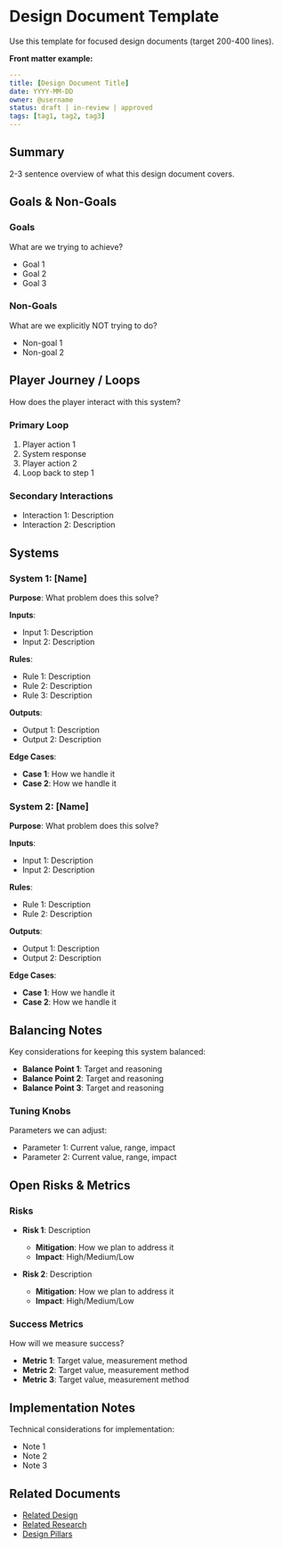 # Design Document Template

Use this template for focused design documents (target 200-400 lines).

**Front matter example:**

```yaml
---
title: [Design Document Title]
date: YYYY-MM-DD
owner: @username
status: draft | in-review | approved
tags: [tag1, tag2, tag3]
---
```

## Summary

2-3 sentence overview of what this design document covers.

## Goals & Non-Goals

### Goals

What are we trying to achieve?

- Goal 1
- Goal 2
- Goal 3

### Non-Goals

What are we explicitly NOT trying to do?

- Non-goal 1
- Non-goal 2

## Player Journey / Loops

How does the player interact with this system?

### Primary Loop

1. Player action 1
2. System response
3. Player action 2
4. Loop back to step 1

### Secondary Interactions

- Interaction 1: Description
- Interaction 2: Description

## Systems

### System 1: [Name]

**Purpose**: What problem does this solve?

**Inputs**:

- Input 1: Description
- Input 2: Description

**Rules**:

- Rule 1: Description
- Rule 2: Description
- Rule 3: Description

**Outputs**:

- Output 1: Description
- Output 2: Description

**Edge Cases**:

- **Case 1**: How we handle it
- **Case 2**: How we handle it

### System 2: [Name]

**Purpose**: What problem does this solve?

**Inputs**:

- Input 1: Description
- Input 2: Description

**Rules**:

- Rule 1: Description
- Rule 2: Description

**Outputs**:

- Output 1: Description
- Output 2: Description

**Edge Cases**:

- **Case 1**: How we handle it
- **Case 2**: How we handle it

## Balancing Notes

Key considerations for keeping this system balanced:

- **Balance Point 1**: Target and reasoning
- **Balance Point 2**: Target and reasoning
- **Balance Point 3**: Target and reasoning

### Tuning Knobs

Parameters we can adjust:

- Parameter 1: Current value, range, impact
- Parameter 2: Current value, range, impact

## Open Risks & Metrics

### Risks

- **Risk 1**: Description
  - **Mitigation**: How we plan to address it
  - **Impact**: High/Medium/Low

- **Risk 2**: Description
  - **Mitigation**: How we plan to address it
  - **Impact**: High/Medium/Low

### Success Metrics

How will we measure success?

- **Metric 1**: Target value, measurement method
- **Metric 2**: Target value, measurement method
- **Metric 3**: Target value, measurement method

## Implementation Notes

Technical considerations for implementation:

- Note 1
- Note 2
- Note 3

## Related Documents

- [Related Design](related-design.md)
- [Related Research](../research/topics/related-research.md)
- [Design Pillars](../design/pillars.md)
